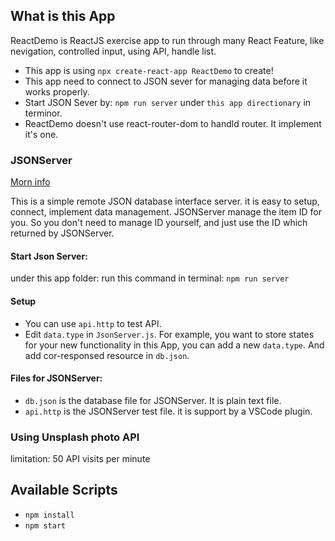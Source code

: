 ## What is this App

ReactDemo is ReactJS exercise app to run through many React Feature, like nevigation, controlled input, using API, handle list.

- This app is using `npx create-react-app ReactDemo` to create!
- This app need to connect to JSON sever for managing data before it works properly. 
- Start JSON Sever by: `npm run server` under `this app directionary` in terminor.
- ReactDemo doesn't use react-router-dom to handld router. It implement it's one.

### JSONServer
[Morn info](https://www.npmjs.com/package/json-server)

This is a simple remote JSON database interface server. it is easy to setup, connect, implement data management.
JSONServer manage the item ID for you. So you don't need to manage ID yourself, and just use the ID which returned by JSONServer.

#### Start Json Server: 
under this app folder: run this command in terminal: `npm run server`

#### Setup
- You can use `api.http` to test API.
- Edit `data.type` in `JsonServer.js`.
For example, you want to store states for your new functionality in this App, you can add a new `data.type`. And add cor-responsed resource in `db.json`.

#### Files for JSONServer:
- `db.json` is the database file for JSONServer. It is plain text file.
- `api.http` is the JSONServer test file. it is support by a VSCode plugin.

### Using Unsplash photo API

limitation: 50 API visits per minute

## Available Scripts
- `npm install`
- `npm start`


